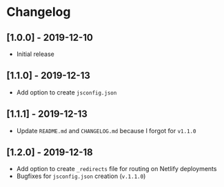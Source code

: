 # Changelog

## [1.0.0] - 2019-12-10

- Initial release

## [1.1.0] - 2019-12-13

- Add option to create `jsconfig.json`

## [1.1.1] - 2019-12-13

- Update `README.md` and `CHANGELOG.md` because I forgot for `v1.1.0`

## [1.2.0] - 2019-12-18

- Add option to create `_redirects` file for routing on Netlify deployments
- Bugfixes for `jsconfig.json` creation (`v.1.1.0`)
